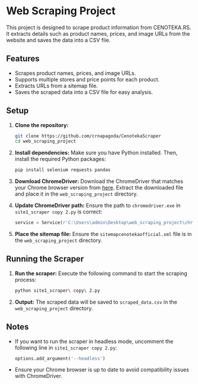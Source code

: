 # Web Scraping Project

This project is designed to scrape product information from CENOTEKA.RS. It extracts details such as product names, prices, and image URLs from the website and saves the data into a CSV file.

## Features

- Scrapes product names, prices, and image URLs.
- Supports multiple stores and price points for each product.
- Extracts URLs from a sitemap file.
- Saves the scraped data into a CSV file for easy analysis.

## Setup

1. **Clone the repository:**
    ```sh
    git clone https://github.com/crnapagoda/CenotekaScraper
    cd web_scraping_project
    ```

2. **Install dependencies:**
    Make sure you have Python installed. Then, install the required Python packages:
    ```sh
    pip install selenium requests pandas
    ```

3. **Download ChromeDriver:**
    Download the ChromeDriver that matches your Chrome browser version from [here](https://sites.google.com/a/chromium.org/chromedriver/downloads).
    Extract the downloaded file and place it in the `web_scraping_project` directory.

4. **Update ChromeDriver path:**
    Ensure the path to `chromedriver.exe` in `site1_scraper copy 2.py` is correct:
    ```python
    service = Service(r'C:\Users\admin\Desktop\web_scraping_project\chromedriver-win64\chromedriver.exe')
    ```

5. **Place the sitemap file:**
    Ensure the `sitemapcenotekaofficial.xml` file is in the `web_scraping_project` directory.

## Running the Scraper

1. **Run the scraper:**
    Execute the following command to start the scraping process:
    ```sh
    python site1_scraper\ copy\ 2.py
    ```

2. **Output:**
    The scraped data will be saved to `scraped_data.csv` in the `web_scraping_project` directory.

## Notes

- If you want to run the scraper in headless mode, uncomment the following line in `site1_scraper copy 2.py`:
    ```python
    options.add_argument('--headless')
    ```

- Ensure your Chrome browser is up to date to avoid compatibility issues with ChromeDriver.